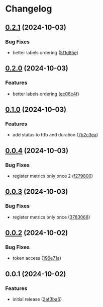 # Changelog

## [0.2.1](https://github.com/ptah-sh/ptah-caddy/compare/v0.2.0...v0.2.1) (2024-10-03)


### Bug Fixes

* better labels ordering ([5f1d85e](https://github.com/ptah-sh/ptah-caddy/commit/5f1d85e74ea077a07f11329c515a4fddbe2e5fda))

## [0.2.0](https://github.com/ptah-sh/ptah-caddy/compare/v0.1.0...v0.2.0) (2024-10-03)


### Features

* better labels ordering ([ec06c4f](https://github.com/ptah-sh/ptah-caddy/commit/ec06c4f1c3b3440276895608a06f1223a2d5ac36))

## [0.1.0](https://github.com/ptah-sh/ptah-caddy/compare/v0.0.4...v0.1.0) (2024-10-03)


### Features

* add status to ttfb and duration ([7b2c3ea](https://github.com/ptah-sh/ptah-caddy/commit/7b2c3ea08090b873f5b2c23ffe0fd5a7c808a8e2))

## [0.0.4](https://github.com/ptah-sh/ptah-caddy/compare/v0.0.3...v0.0.4) (2024-10-03)


### Bug Fixes

* register metrics only once 2 ([f279800](https://github.com/ptah-sh/ptah-caddy/commit/f279800fbc22db6bde49ba361e251afef6fee83c))

## [0.0.3](https://github.com/ptah-sh/ptah-caddy/compare/v0.0.2...v0.0.3) (2024-10-03)


### Bug Fixes

* register metrics only once ([3783068](https://github.com/ptah-sh/ptah-caddy/commit/3783068601293c5bb039c258ff8065b9fc7f29bd))

## [0.0.2](https://github.com/ptah-sh/ptah-caddy/compare/v0.0.1...v0.0.2) (2024-10-02)


### Bug Fixes

* token access ([196e71a](https://github.com/ptah-sh/ptah-caddy/commit/196e71a3f22dd31f9055bd86021b7b50817da2f8))

## 0.0.1 (2024-10-02)


### Features

* initial release ([2af3ba6](https://github.com/ptah-sh/ptah-caddy/commit/2af3ba6398065c7a5b80329d00ec7f235bddfd87))

